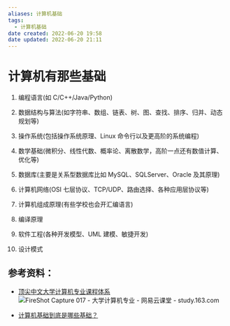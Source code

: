 ```yaml
---
aliases: 计算机基础
tags:
  - 计算机基础
date created: 2022-06-20 19:58
date updated: 2022-06-20 21:11
---
```


# 计算机有那些基础

1. 编程语言(如 C/C++/Java/Python)

2. 数据结构与算法(如字符串、数组、链表、树、图、查找、排序、归并、动态规划等)

3. 操作系统(包括操作系统原理、Linux 命令行以及更高阶的系统编程)

4. 数学基础(微积分、线性代数、概率论、离散数学，高阶一点还有数值计算、优化等)

5. 数据库(主要是关系型数据库比如 MySQL、SQLServer、Oracle 及其原理)

6. 计算机网络(OSI 七层协议、TCP/UDP、路由选择、各种应用层协议等)

7. 计算机组成原理(有些学校也会开汇编语言)

8. 编译原理

9. 软件工程(各种开发模型、UML 建模、敏捷开发)

10. 设计模式

## 参考资料：

- [顶尖中文大学计算机专业课程体系](https://study.163.com/curricula/cs.htm)![FireShot Capture 017 - 大学计算机专业 - 网易云课堂 - study.163.com](https://cdn.jsdelivr.net/gh/FourteenD/PicBed/2020-12-21%2018-26-41_FireShot%20Capture%20017%20-%20%E5%A4%A7%E5%AD%A6%E8%AE%A1%E7%AE%97%E6%9C%BA%E4%B8%93%E4%B8%9A%20-%20%E7%BD%91%E6%98%93%E4%BA%91%E8%AF%BE%E5%A0%82%20-%20study.163.com.png)

- [计算机基础到底是哪些基础？](https://www.zhihu.com/question/31528376/answer/692405340)
